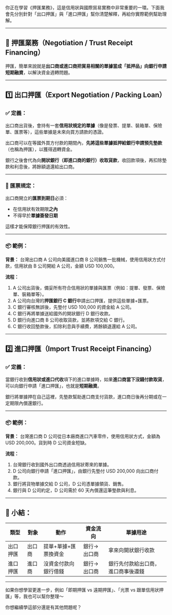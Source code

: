你正在學習《押匯業務》，這是信用狀與國際貿易實務中非常重要的一環。下面我會先分別針對「出口押匯」與「進口押匯」幫你清楚解釋，再給你實際範例幫助理解。

---

## 💼 押匯業務（Negotiation / Trust Receipt Financing）

押匯，簡單來說就是**出口商或進口商把貿易相關的單據當成「抵押品」向銀行申請短期融資**，以解決資金週轉問題。

---

## 1️⃣ 出口押匯（Export Negotiation / Packing Loan）

### ✅ 定義：
出口商出貨後，會持有一套**信用狀規定的單據**（像是發票、提單、裝箱單、保險單、匯票等），這些單據是未來向買方請款的憑證。

出口商可以在等國外買方付款的期間內，**先將這些單據抵押給銀行申請預先墊款**（也稱為押匯），以獲得週轉資金。

銀行之後會代為向**開狀銀行（即進口商的銀行）收取貨款**，收回款項後，再扣除墊款和利息後，將餘額退還給出口商。

---

### 📌 匯票規定：
出口商開立的**匯票到期日**必須：
- 在信用狀有效期限**之內**
- 不得早於**單據簽發日期**

這樣才能保障銀行押匯的有效性。

---

### 📦 範例：

**背景：**
台灣出口商 A 公司向美國進口商 B 公司銷售一批機械，使用信用狀方式付款，信用狀由 B 公司開給 A 公司，金額 USD 100,000。

**流程：**
1. A 公司出貨後，備妥所有符合信用狀的單據與匯票（例如：提單、發票、保險單、裝箱單等）。
2. A 公司向台灣的**押匯銀行 C 銀行**申請出口押匯，提供這些單據+匯票。
3. C 銀行審核無誤後，先墊付 USD 100,000 的資金給 A 公司。
4. C 銀行再將單據送給國外的開狀銀行 D 銀行收款。
5. D 銀行向進口商 B 公司收取貨款，並將款項交給 C 銀行。
6. C 銀行收回墊款後，扣除利息與手續費，將餘額退還給 A 公司。

---

## 2️⃣ 進口押匯（Import Trust Receipt Financing）

### ✅ 定義：
當銀行收到**信用狀或進口代收**項下的進口單據時，如果**進口商當下沒錢付款取貨**，可以向銀行申請「進口押匯」，也就是**短期融資**。

銀行將單據押在自己這裡，先墊款幫助進口商支付貨款，進口商日後再分期或在一定期限內償還銀行。

---

### 📦 範例：

**背景：**
台灣進口商 D 公司從日本廠商進口汽車零件，使用信用狀方式，金額為 USD 200,000。貨到時 D 公司資金短缺。

**流程：**
1. 台灣銀行收到國外出口商透過信用狀寄來的單據。
2. D 公司向銀行申請「進口押匯」，由銀行先墊付 USD 200,000 向出口商付款。
3. 銀行將貨物單據交給 D 公司，D 公司憑單據領貨、銷售。
4. 銀行與 D 公司約定，D 公司需於 60 天內償還這筆墊款與利息。

---

## 🧠 小結：

| 類型 | 對象 | 動作 | 資金流向 | 單據用途 |
|------|------|------|------------|----------|
| 出口押匯 | 出口商 | 提單+單據+匯票換資金 | 銀行→出口商 | 拿來向開狀銀行收款 |
| 進口押匯 | 進口商 | 沒資金付款向銀行借錢 | 銀行→出口商 | 銀行先付款給出口商，進口商事後還錢 |

---

如果你想學習更進一步，例如「即期押匯 vs 遠期押匯」、「光票 vs 跟單信用狀押匯」等，我也可以幫你整理～

你想繼續學這部分還是有其他問題呢？